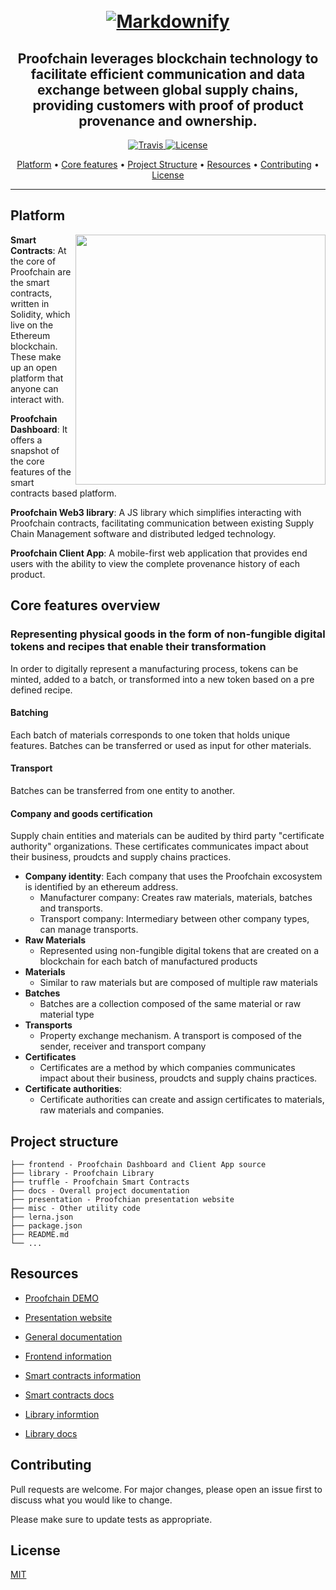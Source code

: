 <h1 align="center">
  <br>
  <a href="proofchain.alexcambose.ro"><img src="https://i.imgur.com/Rsdo4OA.png" alt="Markdownify"></a>
</h1>
<h2 align="center" width="300">Proofchain leverages blockchain technology to facilitate efficient communication and data exchange between global supply chains, providing customers with proof of product provenance and ownership.</h2>

<p align="center">
  <a href="https://www.travis-ci.com/alexcambose/proofchain">
    <img src="https://www.travis-ci.com/alexcambose/proofchain.svg?branch=master"
         alt="Travis">
  </a>
  <a href="https://lbesson.mit-license.org">
    <img src="https://img.shields.io/badge/License-MIT-blue.svg"
         alt="License">
  </a>
</p>

<p align="center">
  <a href="#platform">Platform</a> •
  <a href="#core-features">Core features</a> •
  <a href="#project-structure">Project Structure</a> •
  <a href="#resources">Resources</a> •
  <a href="#contributing">Contributing</a> •
  <a href="#license">License</a>
</p>

---

## Platform

<img align="right" width="400" src="https://imgur.com/tTHFr37.png">

**Smart Contracts**: At the core of Proofchain are the smart contracts, written in Solidity, which live on the Ethereum blockchain. These make up an open platform that anyone can interact with.

**Proofchain Dashboard**: It offers a snapshot of the core features of the smart contracts based platform.

**Proofchain Web3 library**: A JS library which simplifies interacting with Proofchain contracts, facilitating communication between existing Supply Chain Management software and distributed ledged technology.

**Proofchain Client App**: A mobile-first web application that provides end users with the ability to view the complete provenance history of each product.

## Core features overview

### Representing physical goods in the form of non-fungible digital tokens and recipes that enable their transformation

In order to digitally represent a manufacturing process, tokens can be minted, added to a batch, or transformed into a new token based on a pre defined recipe.

#### Batching

Each batch of materials corresponds to one token that holds unique features. Batches can be transferred or used as input for other materials.

#### Transport

Batches can be transferred from one entity to another.

#### Company and goods certification

Supply chain entities and materials can be audited by third party "certificate authority" organizations. These certificates communicates impact about their business, proudcts and supply chains practices.

- **Company identity**: Each company that uses the Proofchain excosystem is identified by an ethereum address.
  - Manufacturer company: Creates raw materials, materials, batches and transports.
  - Transport company: Intermediary between other company types, can manage transports.
- **Raw Materials**
  - Represented using non-fungible digital tokens that are created on a blockchain for each batch of manufactured products
- **Materials**
  - Similar to raw materials but are composed of multiple raw materials
- **Batches**
  - Batches are a collection composed of the same material or raw material type
- **Transports**
  - Property exchange mechanism. A transport is composed of the sender, receiver and transport company
- **Certificates**
  - Certificates are a method by which companies communicates impact about their business, proudcts and supply chains practices.
- **Certificate authorities**:
  - Certificate authorities can create and assign certificates to materials, raw materials and companies.

## Project structure

```
├── frontend - Proofchain Dashboard and Client App source
├── library - Proofchain Library
├── truffle - Proofchain Smart Contracts
├── docs - Overall project documentation
├── presentation - Proofchian presentation website
├── misc - Other utility code
├── lerna.json
├── package.json
├── README.md
└── ...
```

## Resources

- [Proofchain DEMO](https://demo.proofchain.alexcambose.ro/)

- [Presentation website](https://proofchain.alexcambose.ro/)

- [General documentation](https://docs.proofchain.alexcambose.ro/)

- [Frontend information](./frontend/)

- [Smart contracts information](./truffle/)

- [Smart contracts docs](./truffle/docs)

- [Library informtion](./library/)

- [Library docs](https://library.proofchain.alexcambose.ro/)

## Contributing

Pull requests are welcome. For major changes, please open an issue first to discuss what you would like to change.

Please make sure to update tests as appropriate.

## License

[MIT](https://choosealicense.com/licenses/mit/)
